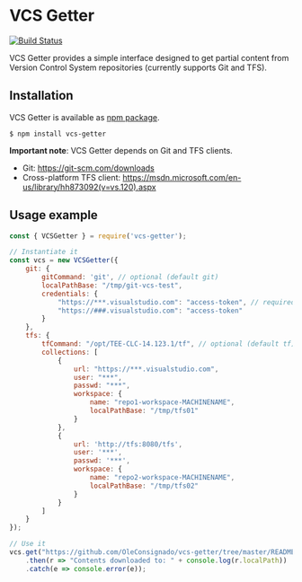 # VCS Getter
[![Build Status](https://travis-ci.org/OleConsignado/vcs-getter.svg?branch=master)](https://travis-ci.org/OleConsignado/vcs-getter)

VCS Getter provides a simple interface designed to get partial content from Version Control System repositories (currently supports Git and TFS).


## Installation

VCS Getter is available as [npm package](https://www.npmjs.com/package/vcs-getter).

```
$ npm install vcs-getter
```

**Important note**: VCS Getter depends on Git and TFS clients. 
- Git: https://git-scm.com/downloads
- Cross-platform TFS client: https://msdn.microsoft.com/en-us/library/hh873092(v=vs.120).aspx



## Usage example

```javascript
const { VCSGetter } = require('vcs-getter');

// Instantiate it
const vcs = new VCSGetter({
    git: { 
        gitCommand: 'git', // optional (default git)
        localPathBase: "/tmp/git-vcs-test",
        credentials: { 
            "https://***.visualstudio.com": "access-token", // required for private repositories
            "https://###.visualstudio.com": "access-token"
        }    
    },
    tfs: {
        tfCommand: "/opt/TEE-CLC-14.123.1/tf", // optional (default tf)
        collections: [
            {
                url: "https://***.visualstudio.com",
                user: "***",
                passwd: "***",
                workspace: { 
                    name: "repo1-workspace-MACHINENAME", 
                    localPathBase: "/tmp/tfs01" 
                }
            },
            {
                url: 'http://tfs:8080/tfs',
                user: '***',
                passwd: '***',
                workspace: { 
                    name: "repo2-workspace-MACHINENAME", 
                    localPathBase: "/tmp/tfs02" 
                }                
            }
        ]
    }    
});

// Use it
vcs.get("https://github.com/OleConsignado/vcs-getter/tree/master/README.md")
    .then(r => "Contents downloaded to: " + console.log(r.localPath))
    .catch(e => console.error(e));
```
